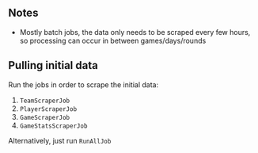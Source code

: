 ## Notes

* Mostly batch jobs, the data only needs to be scraped every few hours, so processing can occur in between games/days/rounds

## Pulling initial data

Run the jobs in order to scrape the initial data:

1. `TeamScraperJob`
2. `PlayerScraperJob`
3. `GameScraperJob`
4. `GameStatsScraperJob`

Alternatively, just run `RunAllJob`
